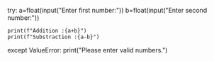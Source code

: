 try:
    a=float(input("Enter first number:"))
    b=float(input("Enter second number:"))
    
    print(f"Addition :{a+b}")
    print(f"Substraction :{a-b}")
except ValueError:
    print("Please enter valid numbers.")
